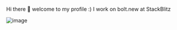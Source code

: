 Hi there 👋 welcome to my profile :) I work on bolt.new at StackBlitz 

![image](https://github.com/user-attachments/assets/b168f686-7634-4211-b2e7-dd026bb3dfe6)
